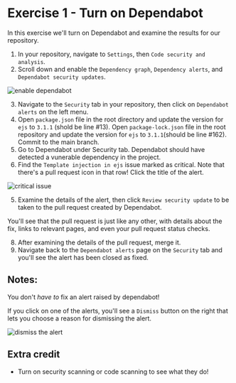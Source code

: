 # Exercise 1 - Turn on Dependabot

In this exercise we'll turn on Dependabot and examine the results for our repository.

1. In your repository, navigate to `Settings`, then `Code security and analysis`.
2. Scroll down and enable the `Dependency graph`, `Dependency alerts`, and `Dependabot security updates`.

![enable dependabot](../images/enable-dependabot.png)

3. Navigate to the `Security` tab in your repository, then click on `Dependabot alerts` on the left menu.
4. Open `package.json` file in the root directory and update the version for `ejs` to `3.1.1` (shold be line #13). Open `package-lock.json` file in the root repository and update the version for `ejs` to `3.1.1`(should be line #162). Commit to the main branch.
5. Go to Dependabot under Security tab. Dependabot should have detected a vunerable dependency in the project.
6. Find the `Template injection in ejs` issue marked as critical. Note that there's a pull request icon in that row! Click the title of the alert.

![critical issue](../images/dependabot-critical-issue.png)

5. Examine the details of the alert, then click `Review security update` to be taken to the pull request created by Dependabot.

You'll see that the pull request is just like any other, with details about the fix, links to relevant pages, and even your pull request status checks.

8. After examining the details of the pull request, merge it.
9. Navigate back to the `Dependabot alerts` page on the `Security` tab and you'll see the alert has been closed as fixed.

## Notes:

You don't _have to_ fix an alert raised by dependabot!

If you click on one of the alerts, you'll see a `Dismiss` button on the right that lets you choose a reason for dismissing the alert.

![dismiss the alert](../images/dependabot-dismiss.png)

## Extra credit
- Turn on security scanning or code scanning to see what they do!
